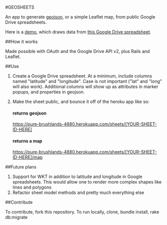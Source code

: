 #GEOSHEETS

An app to generate [geojson](http://geojson.org/), or a simple Leaflet map, from public Google Drive spreadsheets. 

Here is a [demo](https://pure-brushlands-4880.herokuapp.com/sheets/1lGzP8DrVZKqh-RuocHe-n2wsbZxN0vCzVsAYRys-6b0/map), which draws data from [this Google Drive spreadsheet](https://docs.google.com/spreadsheets/d/1lGzP8DrVZKqh-RuocHe-n2wsbZxN0vCzVsAYRys-6b0/edit#gid=0).

##How it works

Made possible with OAuth and the Google Drive API v2, plus Rails and Leaflet. 

##Use

1. Create a Google Drive spreadsheet. At a minimum, include columns named "latitude" and "longitude". Case is not important ("lat" and "long" will also work). Additional columns will show up as attributes in marker popups, and properties in geojson. 

2. Make the sheet public, and bounce it off of the heroku app like so:

    #### returns geojson
    https://pure-brushlands-4880.herokuapp.com/sheets/[YOUR-SHEET-ID-HERE]     

    #### returns a map
    https://pure-brushlands-4880.herokuapp.com/sheets/[YOUR-SHEET-ID-HERE]/map 

##Future plans

1. Support for WKT in addition to latitude and longitude in Google spreadsheets. This would allow one to render more complex shapes like lines and polygons
2. Refactor sheet model methods and pretty much everything else

##Contribute

To contribute, fork this repository. To run locally, clone, bundle install, rake db:migrate
